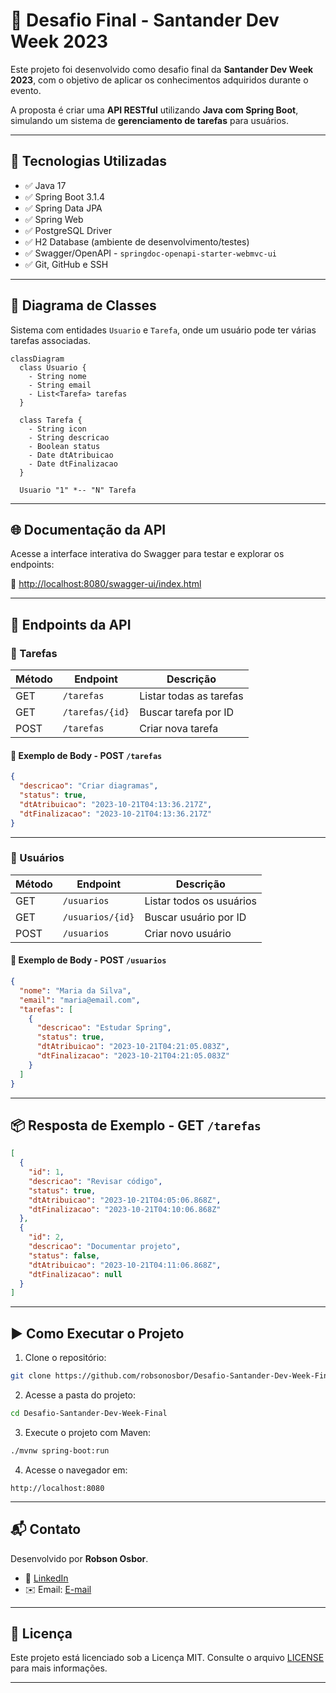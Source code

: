 # 📌 Desafio Final - Santander Dev Week 2023

Este projeto foi desenvolvido como desafio final da **Santander Dev Week 2023**, com o objetivo de aplicar os conhecimentos adquiridos durante o evento.

A proposta é criar uma **API RESTful** utilizando **Java com Spring Boot**, simulando um sistema de **gerenciamento de tarefas** para usuários.

---

## 🚀 Tecnologias Utilizadas

- ✅ Java 17  
- ✅ Spring Boot 3.1.4  
- ✅ Spring Data JPA  
- ✅ Spring Web  
- ✅ PostgreSQL Driver  
- ✅ H2 Database (ambiente de desenvolvimento/testes)  
- ✅ Swagger/OpenAPI - `springdoc-openapi-starter-webmvc-ui`  
- ✅ Git, GitHub e SSH

---

## 🧩 Diagrama de Classes

Sistema com entidades `Usuario` e `Tarefa`, onde um usuário pode ter várias tarefas associadas.

```mermaid
classDiagram
  class Usuario {
    - String nome
    - String email
    - List<Tarefa> tarefas
  }

  class Tarefa {
    - String icon
    - String descricao
    - Boolean status
    - Date dtAtribuicao
    - Date dtFinalizacao
  }

  Usuario "1" *-- "N" Tarefa
```

---

## 🌐 Documentação da API

Acesse a interface interativa do Swagger para testar e explorar os endpoints:

🔗 [http://localhost:8080/swagger-ui/index.html](http://localhost:8080/swagger-ui/index.html)

---

## 🔧 Endpoints da API

### 📄 Tarefas

| Método | Endpoint                  | Descrição                |
|--------|---------------------------|--------------------------|
| GET    | `/tarefas`                | Listar todas as tarefas  |
| GET    | `/tarefas/{id}`           | Buscar tarefa por ID     |
| POST   | `/tarefas`                | Criar nova tarefa        |

#### 🔹 Exemplo de Body - POST `/tarefas`

```json
{
  "descricao": "Criar diagramas",
  "status": true,
  "dtAtribuicao": "2023-10-21T04:13:36.217Z",
  "dtFinalizacao": "2023-10-21T04:13:36.217Z"
}
```

---

### 👤 Usuários

| Método | Endpoint                  | Descrição                |
|--------|---------------------------|--------------------------|
| GET    | `/usuarios`               | Listar todos os usuários |
| GET    | `/usuarios/{id}`          | Buscar usuário por ID    |
| POST   | `/usuarios`               | Criar novo usuário       |

#### 🔹 Exemplo de Body - POST `/usuarios`

```json
{
  "nome": "Maria da Silva",
  "email": "maria@email.com",
  "tarefas": [
    {
      "descricao": "Estudar Spring",
      "status": true,
      "dtAtribuicao": "2023-10-21T04:21:05.083Z",
      "dtFinalizacao": "2023-10-21T04:21:05.083Z"
    }
  ]
}
```

---

## 📦 Resposta de Exemplo - GET `/tarefas`

```json
[
  {
    "id": 1,
    "descricao": "Revisar código",
    "status": true,
    "dtAtribuicao": "2023-10-21T04:05:06.868Z",
    "dtFinalizacao": "2023-10-21T04:10:06.868Z"
  },
  {
    "id": 2,
    "descricao": "Documentar projeto",
    "status": false,
    "dtAtribuicao": "2023-10-21T04:11:06.868Z",
    "dtFinalizacao": null
  }
]
```

---

## ▶️ Como Executar o Projeto

1. Clone o repositório:

```bash
git clone https://github.com/robsonosbor/Desafio-Santander-Dev-Week-Final.git
```

2. Acesse a pasta do projeto:

```bash
cd Desafio-Santander-Dev-Week-Final
```

3. Execute o projeto com Maven:

```bash
./mvnw spring-boot:run
```

4. Acesse o navegador em:

```
http://localhost:8080
```

---

## 📬 Contato

Desenvolvido por **Robson Osbor**.

- 💼 [LinkedIn](https://www.linkedin.com/in/robsonbatista1975/) 
- ✉️ Email: [E-mail](mailto:seu-email@example.com)

---

## 📄 Licença

Este projeto está licenciado sob a Licença MIT. Consulte o arquivo [LICENSE](./LICENSE) para mais informações.

---
